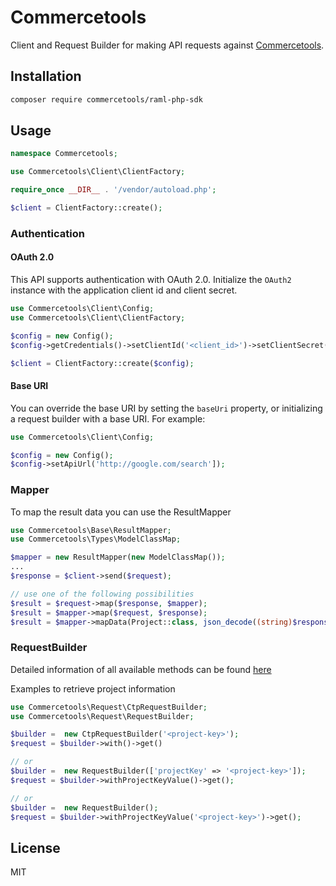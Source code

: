 # Commercetools

Client and Request Builder for making API requests against [Commercetools](https://api.sphere.io).

## Installation

```sh
composer require commercetools/raml-php-sdk
```

## Usage

```php
namespace Commercetools;

use Commercetools\Client\ClientFactory;

require_once __DIR__ . '/vendor/autoload.php';

$client = ClientFactory::create();
```

### Authentication

#### OAuth 2.0

This API supports authentication with OAuth 2.0. Initialize the `OAuth2` instance with the application client id and client secret.

```php
use Commercetools\Client\Config;
use Commercetools\Client\ClientFactory;

$config = new Config();
$config->getCredentials()->setClientId('<client_id>')->setClientSecret('<client_secret>');

$client = ClientFactory::create($config);
```

#### Base URI

You can override the base URI by setting the `baseUri` property, or initializing a request builder with a base URI. For example:

```php
use Commercetools\Client\Config;

$config = new Config();
$config->setApiUrl('http://google.com/search']);
```

### Mapper

To map the result data you can use the ResultMapper

```php
use Commercetools\Base\ResultMapper;
use Commercetools\Types\ModelClassMap;

$mapper = new ResultMapper(new ModelClassMap());
...
$response = $client->send($request);

// use one of the following possibilities
$result = $request->map($response, $mapper);
$result = $mapper->map($request, $response);
$result = $mapper->mapData(Project::class, json_decode((string)$response->getBody(), true));
```

### RequestBuilder

Detailed information of all available methods can be found [here](lib/docs/requestbuilder.md)

Examples to retrieve project information
```php
use Commercetools\Request\CtpRequestBuilder;
use Commercetools\Request\RequestBuilder;

$builder =  new CtpRequestBuilder('<project-key>');
$request = $builder->with()->get()

// or
$builder =  new RequestBuilder(['projectKey' => '<project-key>']);
$request = $builder->withProjectKeyValue()->get();

// or
$builder =  new RequestBuilder();
$request = $builder->withProjectKeyValue('<project-key>')->get();


```

## License

MIT
